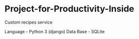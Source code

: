# Project-for-Productivity-Inside
Custom recipes service

Language - Python 3 (django)
Data Base - SQLite
